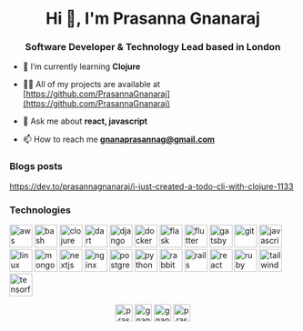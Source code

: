<h1 align="center">Hi 👋, I'm Prasanna Gnanaraj</h1>
<h3 align="center">Software Developer & Technology Lead based in London</h3>

- 🌱 I’m currently learning **Clojure**

- 👨‍💻 All of my projects are available at [https://github.com/PrasannaGnanaraj](https://github.com/PrasannaGnanaraj)

- 💬 Ask me about **react, javascript**

- 📫 How to reach me **gnanaprasannag@gmail.com**

### Blogs posts
<!-- BLOG-POST-LIST:START -->
https://dev.to/prasannagnanaraj/i-just-created-a-todo-cli-with-clojure-1133
<!-- BLOG-POST-LIST:END -->

### Technologies 
<p align="left"><img src="https://devicons.github.io/devicon/devicon.git/icons/amazonwebservices/amazonwebservices-original-wordmark.svg" alt="aws" width="40" height="40"/> <img src="https://www.vectorlogo.zone/logos/gnu_bash/gnu_bash-icon.svg" alt="bash" width="40" height="40"/> <img src="https://upload.wikimedia.org/wikipedia/commons/5/5d/Clojure_logo.svg" alt="clojure" width="40" height="40"/> <img src="https://www.vectorlogo.zone/logos/dartlang/dartlang-icon.svg" alt="dart" width="40" height="40"/> <img src="https://devicons.github.io/devicon/devicon.git/icons/django/django-original.svg" alt="django" width="40" height="40"/> <img src="https://devicons.github.io/devicon/devicon.git/icons/docker/docker-original-wordmark.svg" alt="docker" width="40" height="40"/> <img src="https://www.vectorlogo.zone/logos/pocoo_flask/pocoo_flask-icon.svg" alt="flask" width="40" height="40"/> <img src="https://www.vectorlogo.zone/logos/flutterio/flutterio-icon.svg" alt="flutter" width="40" height="40"/> <img src="https://www.vectorlogo.zone/logos/gatsbyjs/gatsbyjs-icon.svg" alt="gatsby" width="40" height="40"/> <img src="https://www.vectorlogo.zone/logos/git-scm/git-scm-icon.svg" alt="git" width="40" height="40"/> <img src="https://devicons.github.io/devicon/devicon.git/icons/javascript/javascript-original.svg" alt="javascript" width="40" height="40"/> <img src="https://devicons.github.io/devicon/devicon.git/icons/linux/linux-original.svg" alt="linux" width="40" height="40"/> <img src="https://devicons.github.io/devicon/devicon.git/icons/mongodb/mongodb-original-wordmark.svg" alt="mongodb" width="40" height="40"/> <img src="https://cdn.worldvectorlogo.com/logos/nextjs-3.svg" alt="nextjs" width="40" height="40"/> <img src="https://devicons.github.io/devicon/devicon.git/icons/nginx/nginx-original.svg" alt="nginx" width="40" height="40"/> <img src="https://devicons.github.io/devicon/devicon.git/icons/postgresql/postgresql-original-wordmark.svg" alt="postgresql" width="40" height="40"/> <img src="https://devicons.github.io/devicon/devicon.git/icons/python/python-original.svg" alt="python" width="40" height="40"/> <img src="https://www.vectorlogo.zone/logos/rabbitmq/rabbitmq-icon.svg" alt="rabbitMQ" width="40" height="40"/> <img src="https://devicons.github.io/devicon/devicon.git/icons/rails/rails-original-wordmark.svg" alt="rails" width="40" height="40"/> <img src="https://devicons.github.io/devicon/devicon.git/icons/react/react-original-wordmark.svg" alt="react" width="40" height="40"/> <img src="https://devicons.github.io/devicon/devicon.git/icons/ruby/ruby-original-wordmark.svg" alt="ruby" width="40" height="40"/> <img src="https://www.vectorlogo.zone/logos/tailwindcss/tailwindcss-icon.svg" alt="tailwind" width="40" height="40"/> <img src="https://www.vectorlogo.zone/logos/tensorflow/tensorflow-icon.svg" alt="tensorflow" width="40" height="40"/></p>

<p align="center">
<a href="https://dev.to/prasannagnanaraj" target="blank"><img align="center" src="https://cdn.jsdelivr.net/npm/simple-icons@3.0.1/icons/dev-dot-to.svg" alt="prasannagnanaraj" height="30" width="30" /></a>
<a href="https://twitter.com/gnanabpositive" target="blank"><img align="center" src="https://cdn.jsdelivr.net/npm/simple-icons@3.0.1/icons/twitter.svg" alt="gnanabpositive" height="30" width="30" /></a>
<a href="https://linkedin.com/in/gnana-prasanna" target="blank"><img align="center" src="https://cdn.jsdelivr.net/npm/simple-icons@3.0.1/icons/linkedin.svg" alt="gnana-prasanna" height="30" width="30" /></a>
<a href="https://stackoverflow.com/users/prasanna-gnanaraj" target="blank"><img align="center" src="https://cdn.jsdelivr.net/npm/simple-icons@3.0.1/icons/stackoverflow.svg" alt="prasanna-gnanaraj" height="30" width="30" /></a>
</p>
